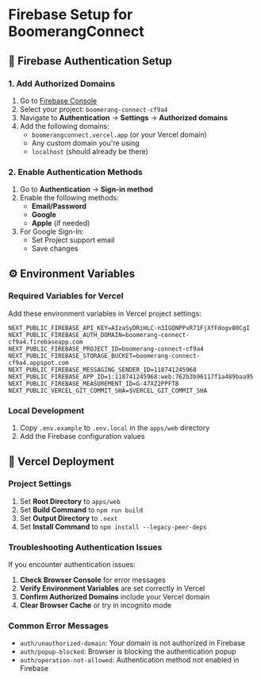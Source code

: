 # Firebase Setup for BoomerangConnect

## 🔐 Firebase Authentication Setup

### 1. Add Authorized Domains
1. Go to [Firebase Console](https://console.firebase.google.com/)
2. Select your project: `boomerang-connect-cf9a4`
3. Navigate to **Authentication** → **Settings** → **Authorized domains**
4. Add the following domains:
   - `boomerangconnect.vercel.app` (or your Vercel domain)
   - Any custom domain you're using
   - `localhost` (should already be there)

### 2. Enable Authentication Methods
1. Go to **Authentication** → **Sign-in method**
2. Enable the following methods:
   - **Email/Password**
   - **Google**
   - **Apple** (if needed)
3. For Google Sign-In:
   - Set Project support email
   - Save changes

## ⚙️ Environment Variables

### Required Variables for Vercel
Add these environment variables in Vercel project settings:

```
NEXT_PUBLIC_FIREBASE_API_KEY=AIzaSyDRiHLC-n3IGQNPPxR71FjXfFdogv00CgI
NEXT_PUBLIC_FIREBASE_AUTH_DOMAIN=boomerang-connect-cf9a4.firebaseapp.com
NEXT_PUBLIC_FIREBASE_PROJECT_ID=boomerang-connect-cf9a4
NEXT_PUBLIC_FIREBASE_STORAGE_BUCKET=boomerang-connect-cf9a4.appspot.com
NEXT_PUBLIC_FIREBASE_MESSAGING_SENDER_ID=118741245968
NEXT_PUBLIC_FIREBASE_APP_ID=1:118741245968:web:762b3b96117f1a489baa95
NEXT_PUBLIC_FIREBASE_MEASUREMENT_ID=G-47XZ2PPFTB
NEXT_PUBLIC_VERCEL_GIT_COMMIT_SHA=$VERCEL_GIT_COMMIT_SHA
```

### Local Development
1. Copy `.env.example` to `.env.local` in the `apps/web` directory
2. Add the Firebase configuration values

## 🚀 Vercel Deployment

### Project Settings
1. Set **Root Directory** to `apps/web`
2. Set **Build Command** to `npm run build`
3. Set **Output Directory** to `.next`
4. Set **Install Command** to `npm install --legacy-peer-deps`

### Troubleshooting Authentication Issues
If you encounter authentication issues:

1. **Check Browser Console** for error messages
2. **Verify Environment Variables** are set correctly in Vercel
3. **Confirm Authorized Domains** include your Vercel domain
4. **Clear Browser Cache** or try in incognito mode

### Common Error Messages
- `auth/unauthorized-domain`: Your domain is not authorized in Firebase
- `auth/popup-blocked`: Browser is blocking the authentication popup
- `auth/operation-not-allowed`: Authentication method not enabled in Firebase
